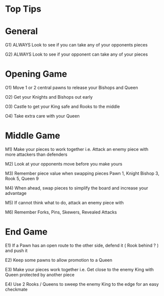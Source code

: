 # Top Tips


# General
G1) ALWAYS Look to see if you can take any of your opponents pieces

G2) ALWAYS Look to see if your opponent can take any of your pieces


# Opening Game

O1) Move 1 or 2 central pawns to release your Bishops and Queen

O2) Get your Knights and Bishops out early

O3) Castle to get your King safe and Rooks to the middle

O4) Take extra care with your Queen



# Middle Game

M1) Make your pieces to work together i.e. Attack an enemy piece with more attackers than defenders

M2) Look at your opponents move before you make yours

M3) Remember piece value when swapping pieces Pawn 1, Knight Bishop 3, Rook 5, Queen 9

M4) When ahead, swap pieces to simplify the board and increase your advantage

M5) If cannot think what to do, attack an enemy piece with 

M6) Remember Forks, Pins, Skewers, Revealed Attacks


# End Game
E1) If a Pawn has an open route to the other side, defend it ( Rook behind ? ) and push it

E2) Keep some pawns to allow promotion to a Queen 

E3) Make your pieces work together i.e. Get close to the enemy King with Queen protected by another piece

E4) Use 2 Rooks / Queens to sweep the enemy King to the edge for an easy checkmate  


